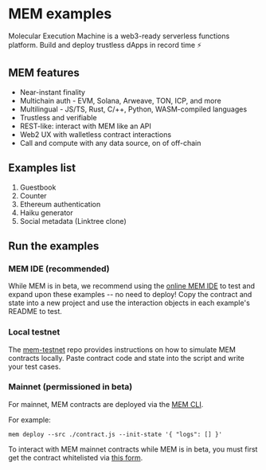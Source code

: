 # MEM examples

Molecular Execution Machine is a web3-ready serverless functions platform. Build and deploy trustless dApps in record time ⚡️

## MEM features

- Near-instant finality
- Multichain auth - EVM, Solana, Arweave, TON, ICP, and more
- Multilingual - JS/TS, Rust, C/++, Python, WASM-compiled languages
- Trustless and verifiable
- REST-like: interact with MEM like an API
- Web2 UX with walletless contract interactions
- Call and compute with any data source, on of off-chain

## Examples list

1. Guestbook
2. Counter
3. Ethereum authentication
4. Haiku generator
5. Social metadata (Linktree clone)

## Run the examples

### MEM IDE (recommended)

While MEM is in beta, we recommend using the [online MEM IDE](https://mem.tech/ide) to test and expand upon these examples -- no need to deploy! Copy the contract and state into a new project and use the interaction objects in each example's README to test.

### Local testnet

The [mem-testnet](https://github.com/decentldotland/mem-testnet) repo provides instructions on how to simulate MEM contracts locally. Paste contract code and state into the script and write your test cases. 

### Mainnet (permissioned in beta)

For mainnet, MEM contracts are deployed via the [MEM CLI](https://docs.mem.tech/mem-cli/function-deployment).

For example:

```mem deploy --src ./contract.js --init-state '{ "logs": [] }'```

To interact with MEM mainnet contracts while MEM is in beta, you must first get the contract whitelisted via [this form](https://docs.google.com/forms/u/1/d/e/1FAIpQLSfRB95cZzGyy3IRmsMwjHx7gweywmybptBU0XbUb2GZumwaKA/viewform?usp=send_form).